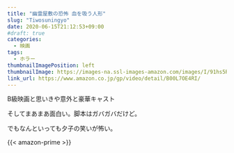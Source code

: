 ```yaml
---
title: "幽霊屋敷の恐怖 血を吸う人形"
slug: "Tiwosuningyo"
date: 2020-06-15T21:12:53+09:00
#draft: true
categories:
  - 映画
tags:
  - ホラー 
thumbnailImagePosition: left
thumbnailImage: https://images-na.ssl-images-amazon.com/images/I/91hs5Rcx3yL._SX600_.jpg
link_url: https://www.amazon.co.jp/gp/video/detail/B00L7OE4RI/
---
```

B級映画と思いきや意外と豪華キャスト
<!--more-->
そしてまあまあ面白い。脚本はガバガバだけど。

でもなんといっても夕子の笑いが怖い。

{{< amazon-prime >}}
